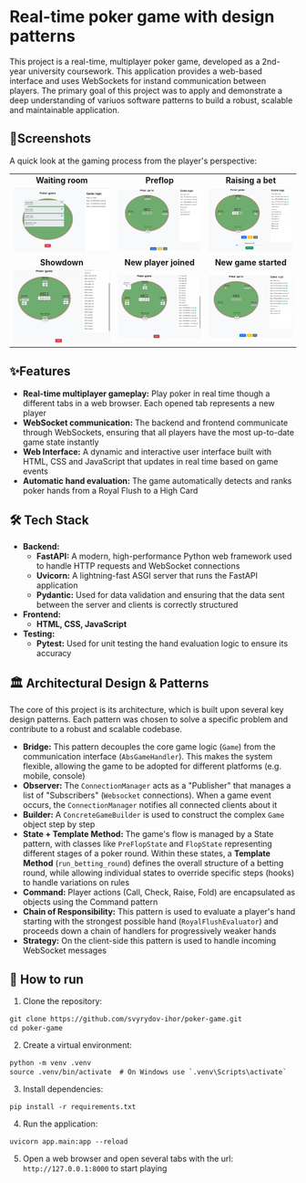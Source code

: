 # Real-time poker game with design patterns

This project is a real-time, multiplayer poker game, developed as a 2nd-year university coursework. This application provides a web-based interface and uses WebSockets for instand communication between players. The primary goal of this project was to apply and demonstrate a deep understanding of variuos software patterns to build a robust, scalable and maintainable application.  

## 📸Screenshots

A quick look at the gaming process from the player's perspective:

|                                          |                                                    |                                                  |
|:----------------------------------------:|:--------------------------------------------------:|:------------------------------------------------:|
|             **Waiting room**             |                    **Preflop**                     |                **Raising a bet**                 |
| ![Waiting room](assets/waiting_room.png) |           ![Preflop](assets/preflop.png)           |    ![Raising a bet](assets/raising_a_bet.png)    |
|               **Showdown**               |          **New player joined**                     |               **New game started**               |
|     ![Showdown](assets/showdown.png)     | ![New player joined](assets/new_player_joined.png) | ![New game started](assets/new_game_started.png) |

## ✨Features

- **Real-time multiplayer gameplay:** Play poker in real time though a different tabs in a web browser. Each opened tab represents a new player
- **WebSocket communication:** The backend and frontend communicate through WebSockets, ensuring that all players have the most up-to-date game state instantly
- **Web Interface:** A dynamic and interactive user interface built with HTML, CSS and JavaScript that updates in real time based on game events
- **Automatic hand evaluation:** The game automatically detects and ranks poker hands from a Royal Flush to a High Card 

## 🛠️ Tech Stack

- **Backend:**
  - **FastAPI:** A modern, high-performance Python web framework used to handle HTTP requests and WebSocket connections
  - **Uvicorn:** A lightning-fast ASGI server that runs the FastAPI application
  - **Pydantic:** Used for data validation and ensuring that the data sent between the server and clients is correctly structured
- **Frontend:**
  - **HTML, CSS, JavaScript**
- **Testing:**
  - **Pytest:** Used for unit testing the hand evaluation logic to ensure its accuracy

## 🏛️ Architectural Design & Patterns

The core of this project is its architecture, which is built upon several key design patterns. Each pattern was chosen to solve a specific problem and contribute to a robust and scalable codebase.

- **Bridge:** This pattern decouples the core game logic (`Game`) from the communication interface (`AbsGameHandler`). This makes the system flexible, allowing the game to be adopted for different platforms (e.g. mobile, console)
- **Observer:** The `ConnectionManager` acts as a "Publisher" that manages a list of "Subscribers" (`Websocket` connections). When a game event occurs, the `ConnectionManager` notifies all connected clients about it
- **Builder:** A `ConcreteGameBuilder` is used to construct the complex `Game` object step by step
- **State + Template Method:** The game's flow is managed by a State pattern, with classes like `PreFlopState` and `FlopState` representing different stages of a poker round. Within these states, a **Template Method** (`run_betting_round`) defines the overall structure of a betting round, while allowing individual states to override specific steps (hooks) to handle variations on rules
- **Command:** Player actions (Call, Check, Raise, Fold) are encapsulated as objects using the Command pattern
- **Chain of Responsibility:** This pattern is used to evaluate a player's hand starting with the strongest possible hand (`RoyalFlushEvaluator`) and proceeds down a chain of handlers for progressively weaker hands
- **Strategy:** On the client-side this pattern is used to handle incoming WebSocket messages


## 🚀 How to run

1. Clone the repository:
```
git clone https://github.com/svyrydov-ihor/poker-game.git
cd poker-game
```

2. Create a virtual environment:
```
python -m venv .venv
source .venv/bin/activate  # On Windows use `.venv\Scripts\activate`
```

3. Install dependencies:
```
pip install -r requirements.txt
```
   
4. Run the application:
```
uvicorn app.main:app --reload
```

5. Open a web browser and open several tabs with the url: `http://127.0.0.1:8000` to start playing